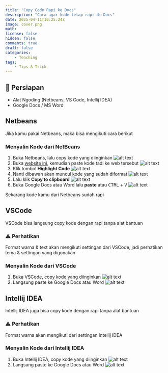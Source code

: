 ```yaml
---
title: "Copy Code Rapi ke Docs"
description: "Cara agar kode tetap rapi di Docs"
date: 2025-04-11T16:25:24Z
image: cover.png
math: 
license: false
hidden: false
comments: true
draft: false
categories: 
    - Teaching
tags:
    - Tips & Trick
---
```


## 📝 Persiapan

- Alat Ngoding (Netbeans, VS Code, Intellij IDEA)
- Google Docs / MS Word

## Netbeans

Jika kamu pakai Netbeans, maka bisa mengikuti cara berikut

### Menyalin Kode dari NetBeans

1. Buka Netbeans, lalu copy kode yang diinginkan
![alt text](netbeans1.png)
2. Buka [website ini](https://highlight.hohli.com/?language=java&theme=github&numbers=), kemudian paste kode tadi ke web tersebut
![alt text](image.png)
3. Klik tombol **Highlight Code**
![alt text](image-1.png)
4. Nanti dibawah akan muncul kode yang sudah diformat
![alt text](image-2.png)
5. Lalu klik **Copy to clipboard**
![alt text](image-3.png)
6. Buka Google Docs atau Word lalu **paste** atau <kbd>CTRL</kbd> + <kbd>V</kbd>
![alt text](image-4.png)

Sekarang kode kamu dari Netbeans sudah rapi

## VSCode

VSCode bisa langsung copy kode dengan rapi tanpa alat bantuan

### ⚠️ Perhatikan

Format warna & text akan mengikuti settingan dari VSCode, jadi perhatikan tema & settingan yang digunakan

### Menyalin Kode dari VSCode

1. Buka VSCode, copy kode yang diinginkan
![alt text](image-5.png)
2. Langsung paste ke Google Docs atau Word
![alt text](image-6.png)

## Intellij IDEA

Intellij IDEA juga bisa copy kode dengan rapi tanpa alat bantuan

### ⚠️ Perhatikan

Format warna akan mengikuti dari settingan Intellij IDEA

### Menyalin Kode dari Intellij IDEA

1. Buka Intellij IDEA, copy kode yang diinginkan
![alt text](image-7.png)
2. Langsung paste ke Google Docs atau Word
![alt text](image-8.png)